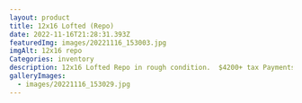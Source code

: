 ```yaml
---
layout: product
title: 12x16 Lofted (Repo)
date: 2022-11-16T21:28:31.393Z
featuredImg: images/20221116_153003.jpg
imgAlt: 12x16 repo
Categories: inventory
description: 12x16 Lofted Repo in rough condition.  $4200+ tax Payments available
galleryImages:
  - images/20221116_153029.jpg
---
```

